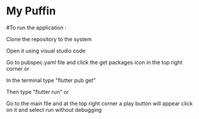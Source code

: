 # My Puffin

#To run the application :

Clone the repository to the system

Open it using visual studio code

Go to pubspec.yaml file and click the get packages icon in the top right corner or

In the terminal type "flutter pub get"

Then type "flutter run" or

Go to the main file and at the top right corner a play button will appear click on it and select run without debugging

